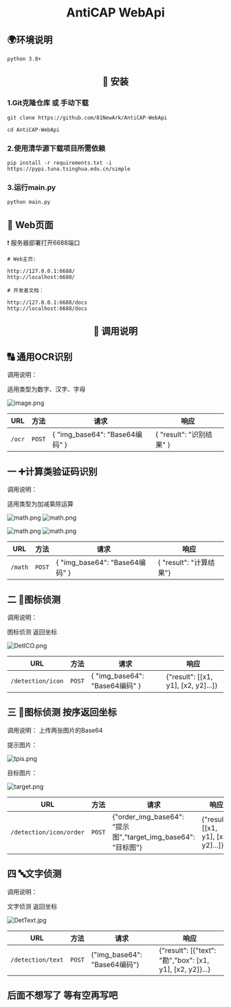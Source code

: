<div align="center">

# AntiCAP WebApi

</div>

## 🌍环境说明
```
python 3.8+
```

<div align="center">

## 📁 安装

</div>

###  1.Git克隆仓库 或 手动下载

```
git clone https://github.com/81NewArk/AntiCAP-WebApi

cd AntiCAP-WebApi
```



### 2.使用清华源下载项目所需依赖
```
pip install -r requirements.txt -i https://pypi.tuna.tsinghua.edu.cn/simple
```


### 3.运行main.py
```
python main.py
```


## 🔧 Web页面
❗ 服务器部署打开6688端口

```
# Web主页:

http://127.0.0.1:6688/
http://localhost:6688/

# 开发者文档：

http://127.0.0.1:6688/docs
http://localhost:6688/docs
```
<div align="center">

## 📄 调用说明

</div>


## 🔠 通用OCR识别
调用说明：

适用类型为数字、汉字、字母

![image.png](https://img.picui.cn/free/2025/05/30/6839c849174f6.png)

| URL       | 方法  | 请求                           | 响应                   |
|-----------|----------|------------------------------|----------------------|
| `/ocr`    | `POST` | { "img_base64": "Base64编码" } | { "result": "识别结果" } |


## 一 ➕计算类验证码识别
调用说明：

适用类型为加减乘除运算

![math.png](https://img.picui.cn/free/2025/05/30/6839ccef3f14d.png) ![math.png](https://img.picui.cn/free/2025/05/30/6839cd33974b1.png)

![math.png](https://img.picui.cn/free/2025/05/30/6839cd55380d3.png) ![math.png](https://img.picui.cn/free/2025/05/30/6839cda564683.png)

| URL    | 方法  | 请求                           | 响应                  |
|--------|----------|------------------------------|---------------------|
| `/math`    | `POST` | { "img_base64": "Base64编码" } | { "result": "计算结果"} |


## 二 🎯图标侦测
调用说明：

图标侦测 返回坐标

![DetICO.png](https://img.picui.cn/free/2025/05/30/6839d08b04eaf.png)

| URL       | 方法  | 请求                           | 响应                                  |
|-----------|----------|------------------------------|-------------------------------------|
| `/detection/icon`    | `POST` | { "img_base64": "Base64编码" } | {"result": [[x1, y1], [x2, y2]...]} |


## 三 🎯图标侦测 按序返回坐标
调用说明： 上传两张图片的Base64

提示图片：

![tpis.png](https://img.picui.cn/free/2025/05/30/6839d3026e2f3.png)

目标图片：

![target.png](https://img.picui.cn/free/2025/05/30/6839d08b04eaf.png)

| URL       | 方法  | 请求                                                     | 响应                                  |
|-----------|----------|--------------------------------------------------------|-------------------------------------|
| `/detection/icon/order`    | `POST` | {"order_img_base64": "提示图","target_img_base64": "目标图"} | {"result": [[x1, y1], [x2, y2]...]} |

## 四 🔤文字侦测
调用说明：

文字侦测 返回坐标

![DetText.jpg](https://img.picui.cn/free/2025/05/30/6839d4771db7c.jpg)

| URL       | 方法  | 请求                         | 响应                                                            |
|-----------|----------|----------------------------|---------------------------------------------------------------|
| `/detection/text`    | `POST` | {"img_base64": "Base64编码"} | {"result": [{"text": "勘","box": [x1, y1], [x2, y2]}...} |

##  后面不想写了 等有空再写吧
